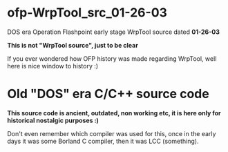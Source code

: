 # ofp-WrpTool_src_01-26-03

DOS era Operation Flashpoint early stage WrpTool source dated **01-26-03**

**This is not "WrpTool source", just to be clear**

If you ever wondered how OFP history was made regarding WrpTool, well here is nice window to history :)

# Old "DOS" era C/C++ source code

**This source code is ancient, outdated, non working etc, it is here only for historical nostalgic purposes :)**

Don't even remember which compiler was used for this, once in the early days it was some Borland C compiler, then it was LCC (something).
